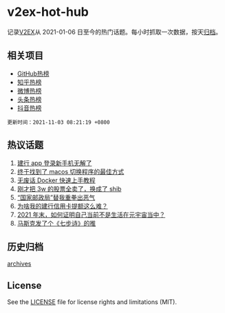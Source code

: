 # v2ex-hot-hub

 记录[V2EX](https://www.v2ex.com/)从 2021-01-06 日至今的热门话题。每小时抓取一次数据，按天[归档](archives)。
 
 ## 相关项目

- [GitHub热榜](https://github.com/lonnyzhang423/github-hot-hub)
- [知乎热榜](https://github.com/lonnyzhang423/zhihu-hot-hub)
- [微博热榜](https://github.com/lonnyzhang423/weibo-hot-hub)
- [头条热榜](https://github.com/lonnyzhang423/toutiao-hot-hub)
- [抖音热榜](https://github.com/lonnyzhang423/douyin-hot-hub)


 `更新时间：2021-11-03 08:21:19 +0800`

## 热议话题

1. [建行 app 登录新手机无解了](https://www.v2ex.com/t/812314)
1. [终于找到了 macos 切换程序的最佳方式](https://www.v2ex.com/t/812330)
1. [无废话 Docker 快速上手教程](https://www.v2ex.com/t/812315)
1. [刚才把 3w 的股票全卖了，换成了 shib](https://www.v2ex.com/t/812464)
1. [“国家邮政局”替我重拳出恶气](https://www.v2ex.com/t/812414)
1. [为啥我的建行信用卡提额这么难？](https://www.v2ex.com/t/812369)
1. [2021 年末，如何证明自己当前不是生活在元宇宙当中？](https://www.v2ex.com/t/812310)
1. [马斯克发了个《七步诗》的推](https://www.v2ex.com/t/812326)

## 历史归档

[archives](archives)

## License

See the [LICENSE](LICENSE) file for license rights and limitations (MIT).
